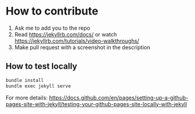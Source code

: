 # How to contribute
1. Ask me to add you to the repo
2. Read https://jekyllrb.com/docs/ or watch https://jekyllrb.com/tutorials/video-walkthroughs/
3. Make pull request with a screenshot in the description

## How to test locally
```zsh
bundle install
bundle exec jekyll serve
```
For more details:
https://docs.github.com/en/pages/setting-up-a-github-pages-site-with-jekyll/testing-your-github-pages-site-locally-with-jekyll
